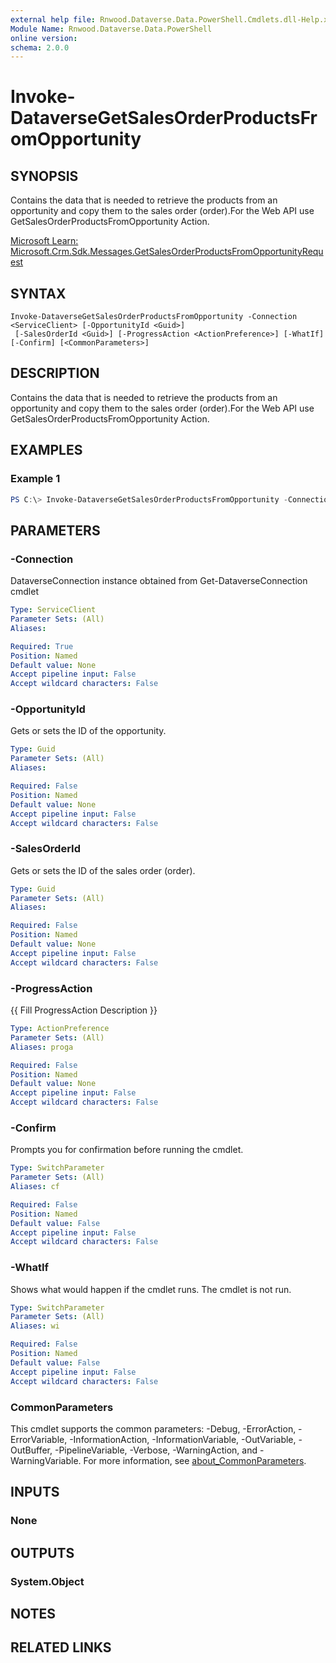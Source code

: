 ```yaml
---
external help file: Rnwood.Dataverse.Data.PowerShell.Cmdlets.dll-Help.xml
Module Name: Rnwood.Dataverse.Data.PowerShell
online version:
schema: 2.0.0
---
```


# Invoke-DataverseGetSalesOrderProductsFromOpportunity

## SYNOPSIS
Contains the data that is needed to retrieve the products from an opportunity and copy them to the sales order (order).For the Web API use GetSalesOrderProductsFromOpportunity Action.

[Microsoft Learn: Microsoft.Crm.Sdk.Messages.GetSalesOrderProductsFromOpportunityRequest](https://learn.microsoft.com/dotnet/api/Microsoft.Crm.Sdk.Messages.GetSalesOrderProductsFromOpportunityRequest)

## SYNTAX

```
Invoke-DataverseGetSalesOrderProductsFromOpportunity -Connection <ServiceClient> [-OpportunityId <Guid>]
 [-SalesOrderId <Guid>] [-ProgressAction <ActionPreference>] [-WhatIf] [-Confirm] [<CommonParameters>]
```

## DESCRIPTION
Contains the data that is needed to retrieve the products from an opportunity and copy them to the sales order (order).For the Web API use GetSalesOrderProductsFromOpportunity Action.

## EXAMPLES

### Example 1
```powershell
PS C:\> Invoke-DataverseGetSalesOrderProductsFromOpportunity -Connection <ServiceClient> -OpportunityId <Guid> -SalesOrderId <Guid>
```

## PARAMETERS

### -Connection
DataverseConnection instance obtained from Get-DataverseConnection cmdlet

```yaml
Type: ServiceClient
Parameter Sets: (All)
Aliases:

Required: True
Position: Named
Default value: None
Accept pipeline input: False
Accept wildcard characters: False
```

### -OpportunityId
Gets or sets the ID of the opportunity.

```yaml
Type: Guid
Parameter Sets: (All)
Aliases:

Required: False
Position: Named
Default value: None
Accept pipeline input: False
Accept wildcard characters: False
```

### -SalesOrderId
Gets or sets the ID of the sales order (order).

```yaml
Type: Guid
Parameter Sets: (All)
Aliases:

Required: False
Position: Named
Default value: None
Accept pipeline input: False
Accept wildcard characters: False
```

### -ProgressAction
{{ Fill ProgressAction Description }}

```yaml
Type: ActionPreference
Parameter Sets: (All)
Aliases: proga

Required: False
Position: Named
Default value: None
Accept pipeline input: False
Accept wildcard characters: False
```

### -Confirm
Prompts you for confirmation before running the cmdlet.

```yaml
Type: SwitchParameter
Parameter Sets: (All)
Aliases: cf

Required: False
Position: Named
Default value: False
Accept pipeline input: False
Accept wildcard characters: False
```

### -WhatIf
Shows what would happen if the cmdlet runs. The cmdlet is not run.

```yaml
Type: SwitchParameter
Parameter Sets: (All)
Aliases: wi

Required: False
Position: Named
Default value: False
Accept pipeline input: False
Accept wildcard characters: False
```

### CommonParameters
This cmdlet supports the common parameters: -Debug, -ErrorAction, -ErrorVariable, -InformationAction, -InformationVariable, -OutVariable, -OutBuffer, -PipelineVariable, -Verbose, -WarningAction, and -WarningVariable. For more information, see [about_CommonParameters](http://go.microsoft.com/fwlink/?LinkID=113216).

## INPUTS

### None
## OUTPUTS

### System.Object
## NOTES

## RELATED LINKS
